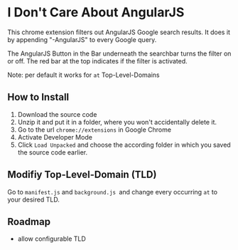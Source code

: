 # I Don't Care About AngularJS

This chrome extension filters out AngularJS Google search results.
It does it by appending "-AngularJS" to every Google query.

The AngularJS Button in the Bar underneath the searchbar turns the filter on or off. The red bar at the top indicates if the filter is activated.

Note: per default it works for `at` Top-Level-Domains

## How to Install

1. Download the source code
2. Unzip it and put it in a folder, where you won't accidentally delete it.
3. Go to the url `chrome://extensions` in Google Chrome
4. Activate Developer Mode
5. Click `Load Unpacked` and choose the according folder in which you saved the source code earlier.

## Modifiy Top-Level-Domain (TLD)

Go to `manifest.js` and `background.js `and change every occurring `at` to your desired TLD.
 
## Roadmap

- allow configurable TLD